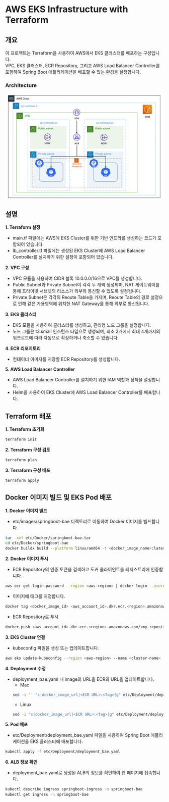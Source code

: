 # AWS EKS Infrastructure with Terraform

## 개요

이 프로젝트는 Terraform을 사용하여 AWS에서 EKS 클러스터를 배포하는 구성입니다.  
VPC, EKS 클러스터, ECR Repository, 그리고 AWS Load Balancer Controller를 포함하여 Spring Boot 애플리케이션을 배포할 수 있는 환경을 설정합니다.

### Architecture
![Architecture](etc/Images/EKS_Architecture.png)

## 설명

**1. Terraform 설정**
* main.tf 파일에는 AWS에 EKS Cluster를 위한 기반 인프라를 생성하는 코드가 포함되어 있습니다.
* lb_controller.tf 파일에는 생성된 EKS Cluster에 AWS Load Balancer Controller를 설치하기 위한 설정이 포함되어 있습니다.

**2. VPC 구성**
* VPC 모듈을 사용하여 CIDR 블록 10.0.0.0/16으로 VPC를 생성합니다.
* Public Subnet과 Private Subnet이 각각 두 개씩 생성되며, NAT 게이트웨이를 통해 프라이빗 서브넷의 리소스가 외부와 통신할 수 있도록 설정됩니다.
* Private Subnet은 각각의 Reoute Table을 가지며, Reoute Table의 경로 설정으로 인해 같은 가용영역에 위치한 NAT Gateway를 통해 외부로 통신됩니다.

**3. EKS 클러스터**
* EKS 모듈을 사용하여 클러스터를 생성하고, 관리형 노드 그룹을 설정합니다.
* 노드 그룹은 t3.small 인스턴스 타입으로 생성되며, 최소 2개에서 최대 4개까지의 워크로드에 따라 자동으로 확장하거나 축소할 수 있습니다.

**4. ECR 리포지토리**
* 컨테이너 이미지를 저장할 ECR Repository를 생성합니다.

**5. AWS Load Balancer Controller**
* AWS Load Balancer Controller를 설치하기 위한 IAM 역할과 정책을 설정합니다.
* Helm을 사용하여 EKS Cluster에 AWS Load Balancer Controller를 배포합니다.

## Terraform 배포

**1. Terraform 초기화**
```bash
terraform init
```

**2. Terraform 구성 검토**
```bash
terraform plan
```

**3. Terraform 구성 배포**
```bash
terraform apply
```

## Docker 이미지 빌드 및 EKS Pod 배포

**1. Docker 이미지 빌드**
* etc/images/springboot-bae 디렉토리로 이동하여 Docker 이미지를 빌드합니다.
```bash
tar -xvf etc/Docker/springboot-bae.tar
cd etc/Docker/springboot-bae
docker buildx build --platform linux/amd64 -t <docker_image_name>:latest .
```

**2. Docker 이미지 푸시**
* ECR Repository의 인증 토큰을 검색하고 도커 클라이언트를 레지스트리에 인증합니다.
```bash
aws ecr get-login-password --region <aws-region> | docker login --username AWS --password-stdin <aws-account-id>.dkr.ecr.<aws-region>.amazonaws.com
```
* 이미지에 태그를 지정합니다.
```bash
docker tag <docker_image_id> <aws_account_id>.dkr.ecr.<region>.amazonaws.com/<my-repository>:<tag>
```
* ECR Repository로 푸시
```bash
docker push <aws_account_id>.dkr.ecr.<region>.amazonaws.com/<my-repository>:<tag>
```

**3. EKS Cluster 연결**
* kubeconfig 파일을 생성 또는 업데이트합니다.
```bash
aws eks update-kubeconfig --region <aws-region> --name <cluster-name>
```

**4. Deployment 수정**
* deployment_bae.yaml 내 image의 URL을 ECR의 URL을 업데이트합니다.
    * Mac
    ```zsh
    sed -i '' "s|docker_image_url|<ECR URL>:<Tag>|g" etc/Deployment/deployment_bae.yaml
    ```
    * Linux
    ```bash
    sed -i "s|docker_image_url|<ECR URL>:<Tag>|g" etc/Deployment/deployment_bae.yaml
    ```

**5. Pod 배포**
* etc/Deployment/deployment_bae.yaml 파일을 사용하여 Spring Boot 애플리케이션을 EKS 클러스터에 배포합니다.
```bash
kubectl apply -f etc/Deployment/deployment_bae.yaml
```

**6. ALB 정보 확인**
* deployment_bae.yaml로 생성된 ALB의 정보를 확인하여 웹 페이지에 접속합니다.
```bash
kubectl describe ingress springboot-ingress -n springboot-bae
kubectl get ingress -n springboot-bae
```